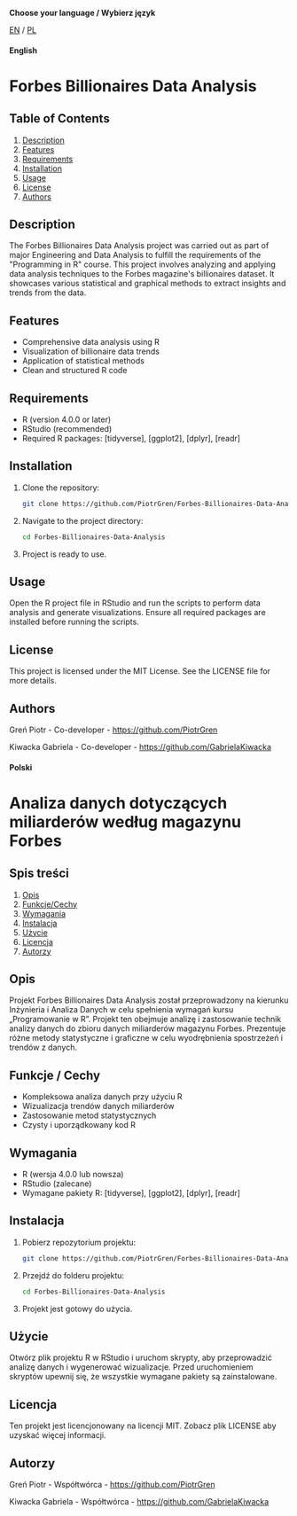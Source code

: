 **Choose your language / Wybierz język**

[EN](#english) / [PL](#polski)

#### English

# Forbes Billionaires Data Analysis

## Table of Contents

1. [Description](#description)
2. [Features](#features)
3. [Requirements](#requirements)
4. [Installation](#installation)
5. [Usage](#usage)
6. [License](#license)
7. [Authors](#authors)

## Description

The Forbes Billionaires Data Analysis project was carried out as part of major Engineering and Data Analysis to fulfill the requirements of the "Programming in R" course. This project involves analyzing and applying data analysis techniques to the Forbes magazine's billionaires dataset. It showcases various statistical and graphical methods to extract insights and trends from the data.

## Features

- Comprehensive data analysis using R
- Visualization of billionaire data trends
- Application of statistical methods
- Clean and structured R code

## Requirements

- R (version 4.0.0 or later)
- RStudio (recommended)
- Required R packages: [tidyverse], [ggplot2], [dplyr], [readr]

## Installation

1. Clone the repository:

   ```sh
   git clone https://github.com/PiotrGren/Forbes-Billionaires-Data-Analysis.git
   ```

2. Navigate to the project directory:

   ```sh
   cd Forbes-Billionaires-Data-Analysis
   ```

3. Project is ready to use.

## Usage

Open the R project file in RStudio and run the scripts to perform data analysis and generate visualizations. Ensure all required packages are installed before running the scripts.

## License

This project is licensed under the MIT License. See the LICENSE file for more details.

## Authors

Greń Piotr - Co-developer - https://github.com/PiotrGren

Kiwacka Gabriela - Co-developer - https://github.com/GabrielaKiwacka

#### Polski

# Analiza danych dotyczących miliarderów według magazynu Forbes

## Spis treści

1. [Opis](#opis)
2. [Funkcje/Cechy](#funkcje--cechy)
3. [Wymagania](#wymagania)
4. [Instalacja](#instalacja)
5. [Użycie](#użycie)
6. [Licencja](#licencja)
7. [Autorzy](#autorzy)

## Opis

Projekt Forbes Billionaires Data Analysis został przeprowadzony na kierunku Inżynieria i Analiza Danych w celu spełnienia wymagań kursu „Programowanie w R”. Projekt ten obejmuje analizę i zastosowanie technik analizy danych do zbioru danych miliarderów magazynu Forbes. Prezentuje różne metody statystyczne i graficzne w celu wyodrębnienia spostrzeżeń i trendów z danych.

## Funkcje / Cechy

- Kompleksowa analiza danych przy użyciu R
- Wizualizacja trendów danych miliarderów
- Zastosowanie metod statystycznych
- Czysty i uporządkowany kod R

## Wymagania

- R (wersja 4.0.0 lub nowsza)
- RStudio (zalecane)
- Wymagane pakiety R: [tidyverse], [ggplot2], [dplyr], [readr]

## Instalacja

1. Pobierz repozytorium projektu:

   ```sh
   git clone https://github.com/PiotrGren/Forbes-Billionaires-Data-Analysis.git
   ```

2. Przejdź do folderu projektu:

   ```sh
   cd Forbes-Billionaires-Data-Analysis
   ```

3. Projekt jest gotowy do użycia.

## Użycie

Otwórz plik projektu R w RStudio i uruchom skrypty, aby przeprowadzić analizę danych i wygenerować wizualizacje. Przed uruchomieniem skryptów upewnij się, że wszystkie wymagane pakiety są zainstalowane.

## Licencja

Ten projekt jest licencjonowany na licencji MIT. Zobacz plik LICENSE aby uzyskać więcej informacji.

## Autorzy

Greń Piotr - Współtwórca - https://github.com/PiotrGren

Kiwacka Gabriela - Współtwórca - https://github.com/GabrielaKiwacka
